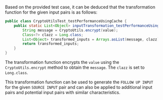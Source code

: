 Based on the provided test case, it can be deduced that the transformation function for the given input pairs is as follows:

```java
public class CryptoUtilsTest_testPerformanceUsingCache {
    public static List<Object> inputTransformation_testPerformanceUsingCache(Long value)  {
        String message = CryptoUtils.encrypt(value);
        Class<?> clazz = Long.class;
        List<Object> transformed_inputs = Arrays.asList(message, clazz);
        return transformed_inputs;
    }
}
```

The transformation function encrypts the `value` using the `CryptoUtils.encrypt` method to obtain the `message`. The `clazz` is set to `Long.class`.

This transformation function can be used to generate the `FOLLOW UP INPUT` for the given `SOURCE INPUT` pair and can also be applied to additional input pairs and potential input pairs with similar characteristics.